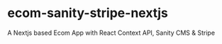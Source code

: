 # ecom-sanity-stripe-nextjs
A Nextjs based Ecom App with React Context API, Sanity CMS &amp; Stripe
